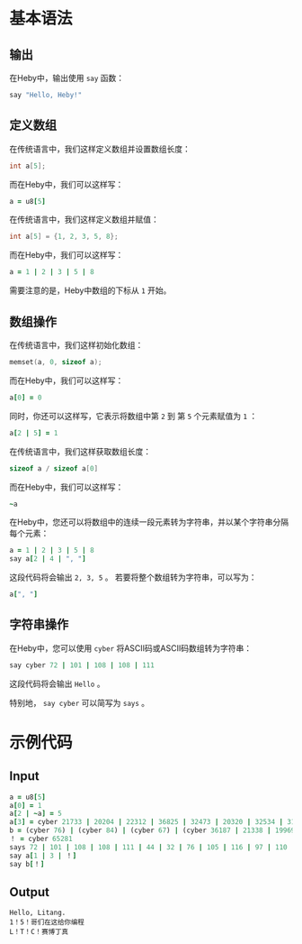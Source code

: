 # 基本语法
## 输出
在Heby中，输出使用 `say` 函数：
```ruby
say "Hello, Heby!"
```
## 定义数组
在传统语言中，我们这样定义数组并设置数组长度：
```c
int a[5];
```
而在Heby中，我们可以这样写：
```ruby
a = u8[5]
```
在传统语言中，我们这样定义数组并赋值：
```c
int a[5] = {1, 2, 3, 5, 8};
```
而在Heby中，我们可以这样写：
```ruby
a = 1 | 2 | 3 | 5 | 8
```
需要注意的是，Heby中数组的下标从 `1` 开始。
## 数组操作
在传统语言中，我们这样初始化数组：
```c
memset(a, 0, sizeof a);
```
而在Heby中，我们可以这样写：
```ruby
a[0] = 0
```
同时，你还可以这样写，它表示将数组中第 `2` 到 第 `5` 个元素赋值为 `1` ：
```ruby
a[2 | 5] = 1
```
在传统语言中，我们这样获取数组长度：
```c
sizeof a / sizeof a[0]
```
而在Heby中，我们可以这样写：
```ruby
~a
```
在Heby中，您还可以将数组中的连续一段元素转为字符串，并以某个字符串分隔每个元素：
```ruby
a = 1 | 2 | 3 | 5 | 8
say a[2 | 4 | ", "]
```
这段代码将会输出 `2, 3, 5` 。
若要将整个数组转为字符串，可以写为：
```ruby
a[", "]
```
## 字符串操作
在Heby中，您可以使用 `cyber` 将ASCII码或ASCII码数组转为字符串：
```ruby
say cyber 72 | 101 | 108 | 108 | 111
```
这段代码将会输出 `Hello` 。

特别地， `say cyber` 可以简写为 `says` 。
# 示例代码
## Input
```ruby
a = u8[5]
a[0] = 1
a[2 | ~a] = 5
a[3] = cyber 21733 | 20204 | 22312 | 36825 | 32473 | 20320 | 32534 | 31243
b = (cyber 76) | (cyber 84) | (cyber 67) | (cyber 36187 | 21338 | 19969 | 30495)
！ = cyber 65281
says 72 | 101 | 108 | 108 | 111 | 44 | 32 | 76 | 105 | 116 | 97 | 110 | 103 | 46
say a[1 | 3 | ！]
say b[！]
```
## Output
```
Hello, Litang.
1！5！哥们在这给你编程
L！T！C！赛博丁真
```
